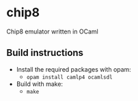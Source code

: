 chip8
=====

Chip8 emulator written in OCaml

Build instructions
------------------

* Install the required packages with opam:
  * `opam install camlp4 ocamlsdl`
* Build with make:
  * `make`
